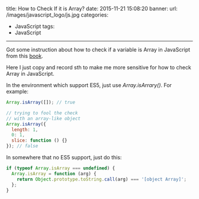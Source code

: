 title: How to Check If it is Array?
date: 2015-11-21 15:08:20
banner:
  url: /images/javascript_logo/js.jpg
categories: 
 - JavaScript
tags: 
 - JavaScript
---

Got some instruction about how to check if a variable is Array in JavaScript from this [book](https://github.com/lxj/javascript.patterns/blob/master/chapter3.markdown).

Here I just copy and record sth to make me more sensitive for how to check Array in JavaScript.

In the environment which support ES5, just use *Array.isArrary()*. For example:

```js
Array.isArray([]); // true

// trying to fool the check
// with an array-like object
Array.isArray({
  length: 1,
  0: 1,
  slice: function () {}
}); // false
```

In somewhere that no ES5 support, just do this:

```js
if (typeof Array.isArray === undefined) {
  Array.isArray = function (arg) {
    return Object.prototype.toString.call(arg) === '[object Array]';
  };
}
```
